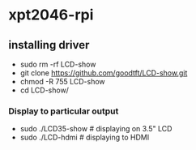 # xpt2046-rpi

## installing driver

- sudo rm -rf LCD-show
- git clone https://github.com/goodtft/LCD-show.git
- chmod -R 755 LCD-show
- cd LCD-show/

### Display to particular output
- sudo ./LCD35-show # displaying on 3.5" LCD
- sudo ./LCD-hdmi # displaying to HDMI


